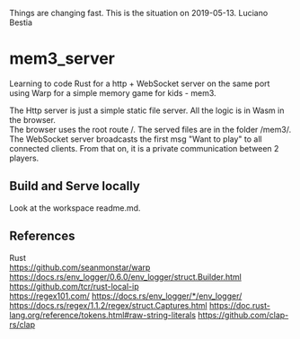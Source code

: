 Things are changing fast. This is the situation on 2019-05-13. Luciano Bestia  
# mem3_server

Learning to code Rust for a http + WebSocket server on the same port  
using Warp for a simple memory game for kids - mem3.  
  
The Http server is just a simple static file server. All the logic is in Wasm in the browser.  
The browser uses the root route /. The served files are in the folder /mem3/.  
The WebSocket server broadcasts the first msg "Want to play" to all connected clients. From that on, it is a private communication between 2 players.  
## Build and Serve locally
Look at the workspace readme.md.  
## References
Rust  
https://github.com/seanmonstar/warp  
https://docs.rs/env_logger/0.6.0/env_logger/struct.Builder.html  
https://github.com/tcr/rust-local-ip  
https://regex101.com/
https://docs.rs/env_logger/*/env_logger/
https://docs.rs/regex/1.1.2/regex/struct.Captures.html
https://doc.rust-lang.org/reference/tokens.html#raw-string-literals
https://github.com/clap-rs/clap  

